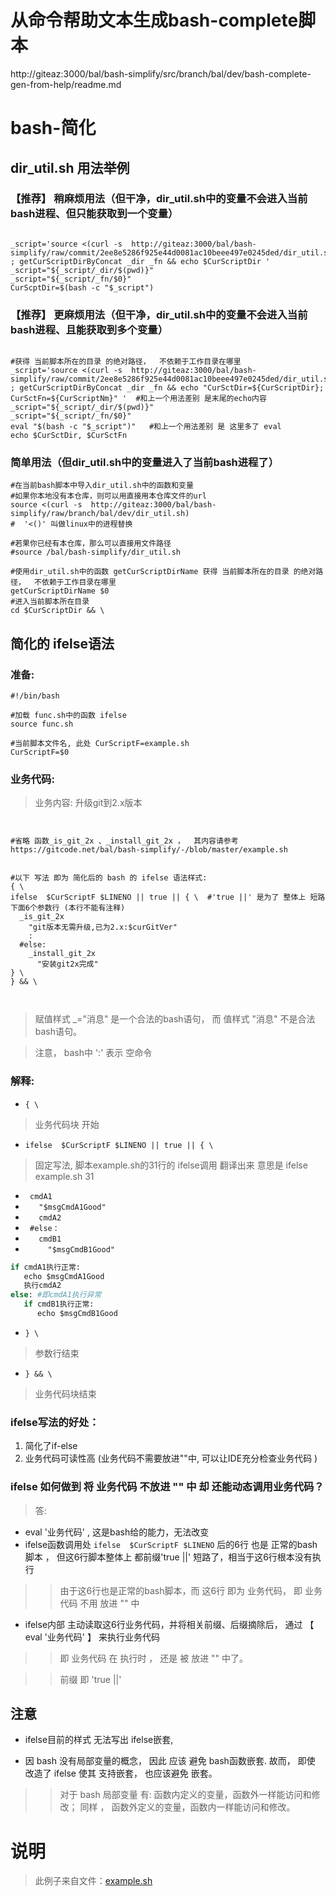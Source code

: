 # 从命令帮助文本生成bash-complete脚本

http://giteaz:3000/bal/bash-simplify/src/branch/bal/dev/bash-complete-gen-from-help/readme.md


# bash-简化

##  dir_util.sh 用法举例


### 【推荐】 稍麻烦用法（但干净，dir_util.sh中的变量不会进入当前bash进程、但只能获取到一个变量）
```shell

_script='source <(curl -s  http://giteaz:3000/bal/bash-simplify/raw/commit/2ee8e5286f925e44d0081ac10beee497e0245ded/dir_util.sh) ; getCurScriptDirByConcat _dir _fn && echo $CurScriptDir '
_script="${_script/_dir/$(pwd)}"
_script="${_script/_fn/$0}"
CurScptDir=$(bash -c "$_script")

```

### 【推荐】 更麻烦用法（但干净，dir_util.sh中的变量不会进入当前bash进程、且能获取到多个变量）

```shell

#获得 当前脚本所在的目录 的绝对路径，  不依赖于工作目录在哪里
_script='source <(curl -s  http://giteaz:3000/bal/bash-simplify/raw/commit/2ee8e5286f925e44d0081ac10beee497e0245ded/dir_util.sh) ; getCurScriptDirByConcat _dir _fn && echo "CurSctDir=${CurScriptDir}; CurSctFn=${CurScriptNm}" '  #和上一个用法差别 是末尾的echo内容
_script="${_script/_dir/$(pwd)}"
_script="${_script/_fn/$0}"
eval "$(bash -c "$_script")"   #和上一个用法差别 是 这里多了 eval
echo $CurSctDir, $CurSctFn
```

### 简单用法（但dir_util.sh中的变量进入了当前bash进程了）
```shell
#在当前bash脚本中导入dir_util.sh中的函数和变量
#如果你本地没有本仓库，则可以用直接用本仓库文件的url
source <(curl -s  http://giteaz:3000/bal/bash-simplify/raw/branch/bal/dev/dir_util.sh)
#  '<()' 叫做linux中的进程替换

#若果你已经有本仓库，那么可以直接用文件路径
#source /bal/bash-simplify/dir_util.sh

#使用dir_util.sh中的函数 getCurScriptDirName 获得 当前脚本所在的目录 的绝对路径，  不依赖于工作目录在哪里
getCurScriptDirName $0
#进入当前脚本所在目录
cd $CurScriptDir && \

```





## 简化的 ifelse语法

###  准备:
```shell
#!/bin/bash

#加载 func.sh中的函数 ifelse
source func.sh

#当前脚本文件名, 此处 CurScriptF=example.sh
CurScriptF=$0

```

###  业务代码:
> 业务内容: 升级git到2.x版本


```shell


#省略 函数_is_git_2x 、_install_git_2x ，  其内容请参考 https://gitcode.net/bal/bash-simplify/-/blob/master/example.sh


#以下 写法 即为 简化后的 bash 的 ifelse 语法样式:
{ \
ifelse  $CurScriptF $LINENO || true || { \  #'true ||' 是为了 整体上 短路 下面6个参数行 (本行不能有注释)
  _is_git_2x
    "git版本无需升级,已为2.x:$curGitVer"
    : 
  #else:
    _install_git_2x
      "安装git2x完成" 
} \
} && \



```
>   赋值样式 _="消息" 是一个合法的bash语句，  而  值样式 "消息" 不是合法bash语句。


> 注意， bash中 ':' 表示 空命令

###  解释:
- ```{ \```   
> 业务代码块 开始

- ```ifelse  $CurScriptF $LINENO || true || { \```  
> 固定写法,  脚本example.sh的31行的 ifelse调用 翻译出来 意思是 ifelse example.sh 31


- ```  cmdA1 ```                      
- ```    "$msgCmdA1Good"  ```            
- ```    cmdA2 ```                       
- ```  #else：  ```                                 
- ```    cmdB1 ```                     
- ```      "$msgCmdB1Good" ```         

```python
if cmdA1执行正常:
   echo $msgCmdA1Good
   执行cmdA2
else: #即cmdA1执行异常
   if cmdB1执行正常:
      echo $msgCmdB1Good
```


- ```} \```  
> 参数行结束

- ```} && \```  
> 业务代码块结束



### ifelse写法的好处： 
1. 简化了if-else
2. 业务代码可读性高 (业务代码不需要放进""中, 可以让IDE充分检查业务代码 )

### ifelse 如何做到 将 业务代码 不放进 "" 中 却 还能动态调用业务代码？
> 答:
- eval '业务代码' , 这是bash给的能力，无法改变
- ifelse函数调用处 ```ifelse  $CurScriptF $LINENO```  后的6行 也是 正常的bash脚本 ， 但这6行脚本整体上 都前缀'true ||' 短路了，相当于这6行根本没有执行
>>  由于这6行也是正常的bash脚本，而 这6行 即为 业务代码， 即 业务代码 不用 放进 "" 中
- ifelse内部 主动读取这6行业务代码，并将相关前缀、后缀摘除后， 通过 【 eval '业务代码' 】  来执行业务代码
>>  即 业务代码 在 执行时 ， 还是 被 放进 "" 中了。

>>  前缀 即 'true ||' 


## 注意
- ifelse目前的样式 无法写出 ifelse嵌套, 

- 因 bash 没有局部变量的概念， 因此 应该 避免 bash函数嵌套. 故而， 即使 改造了 ifelse 使其 支持嵌套， 也应该避免 嵌套。
 
>> 对于 bash 局部变量 有: 函数内定义的变量，函数外一样能访问和修改； 同样 ，   函数外定义的变量，函数内一样能访问和修改。

# 说明
> 此例子来自文件：[example.sh](https://gitcode.net/bal/bash-simplify/-/blob/master/example.sh)
